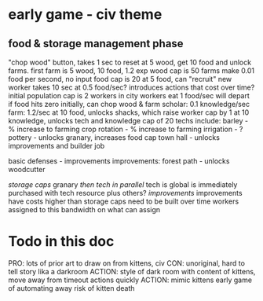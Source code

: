 # early game - civ theme
## food & storage management phase
"chop wood" button, takes 1 sec to reset
at 5 wood, get 10 food and unlock farms. first farm is 5 wood, 10 food, 1.2 exp
  wood cap is 50
farms make 0.01 food per second, no input
  food cap is 20
at 5 food, can "recruit" new worker
  takes 10 sec at 0.5 food/sec?
  introduces actions that cost over time?
initial population cap is 2 workers in city
workers eat 1 food/sec
  will depart if food hits zero
  initially, can chop wood & farm
    scholar: 0.1 knowledge/sec
    farm: 1.2/sec
at 10 food, unlocks shacks, which raise worker cap by 1
at 10 knowledge, unlocks tech and knowledge cap of 20
techs include:
  barley - % increase to farming
  crop rotation - % increase to farming
  irrigation - ?
  pottery - unlocks granary, increases food cap
  town hall - unlocks improvements and builder job

  basic defenses - improvements
improvements:
  forest path - unlocks woodcutter




_storage caps_
  granary
_then tech in parallel_
  tech is global
  is immediately purchased with tech resource
  plus others?
_improvements_
  improvements have costs higher than storage caps
  need to be built over time
  workers assigned to this
  bandwidth on what can assign



# Todo in this doc
PRO: lots of prior art to draw on from kittens, civ
CON: unoriginal, hard to tell story lika a darkroom
ACTION: style of dark room with content of kittens, move away from timeout actions quickly
ACTION: mimic kittens early game of automating away risk of kitten death

